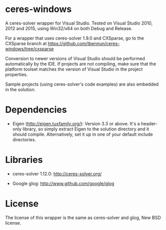 ceres-windows
=============

A ceres-solver wrapper for Visual Studio.
Tested on Visual Studio 2010, 2012 and 2015, using Win32/x64 on both Debug and Release.

For a wrapper that uses ceres-solver 1.9.0 and CXSparse, go to the
CXSparse branch at https://github.com/tbennun/ceres-windows/tree/cxsparse

Conversion to newer versions of Visual Studio should be performed automatically by the IDE. 
If projects are not compiling, make sure that the platform toolset matches the version of Visual
Studio in the project properties.


Sample projects (using ceres-solver's code examples) are also embedded in the solution.

Dependencies
============

  * Eigen (http://eigen.tuxfamily.org/): Version 3.3 or above. It's a header-only 
    library, so simply extract Eigen to the solution directory and it should compile. 
    Alternatively, set it up in one of your default include directories.

Libraries
=========

  * ceres-solver 1.12.0: http://ceres-solver.org/

  * Google glog: http://www.github.com/google/glog


License
=======

The license of this wrapper is the same as ceres-solver and glog, New BSD license.
